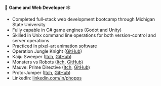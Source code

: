 
👾 **Game and Web Developer** 🕸️

- Completed full-stack web development bootcamp through Michigan State University
- Fully capable in C# game engines (Godot and Unity)
- Skilled in Unix command line operations for both version-control and server operations
- Practiced in pixel-art animation software
- Operation Jungle Knight ([GitHub](https://github.com/Thaewyn/operation-jungle-knight))
- Kaiju Sweeper ([Itch](https://thaewyn.itch.io/kaiju-sweeper), [GitHub](https://github.com/Thaewyn/kaijujam23))
- Monsters vs Robots ([Itch](https://thaewyn.itch.io/monsters-vs-robots), [GitHub](https://github.com/phopps/mvmxix))
- Mauve: Prime Directive ([Itch](https://burcarz.itch.io/mauve), [GitHub](https://github.com/phopps/godot-wild-jam))
- Proto-Jumper ([Itch](https://thaewyn.itch.io/proto-jumper), [GitHub](https://github.com/phopps/prototypes))
- LinkedIn: [linkedin.com/in/phopps](https://www.linkedin.com/in/phopps/)
